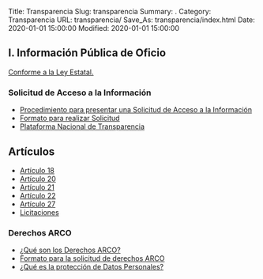 Title: Transparencia
Slug: transparencia
Summary: .
Category: Transparencia
URL: transparencia/
Save_As: transparencia/index.html
Date: 2020-01-01 15:00:00
Modified: 2020-01-01 15:00:00


## I. Información Pública de Oficio

[Conforme a la Ley Estatal.](http://congresocoahuila.gob.mx/transparencia/03/Leyes_Coahuila/coa205.pdf)

### Solicitud de Acceso a la Información

* [Procedimiento para presentar una Solicitud de Acceso a la Información](https://www.dropbox.com/s/nkgf8ghjhauvebl/ACCESO%20A%20LA%20INFORMACI%C3%93N%20P%C3%9ABLICA.pdf?dl=0)
* [Formato para realizar Solicitud](https://www.dropbox.com/s/t6w4irg7fkz0zco/formato%20solicitud.pdf?dl=0)
* [Plataforma Nacional de Transparencia](https://www.plataformadetransparencia.org.mx/web/guest/inicio)


## Artículos


* [Artículo 18](articulo-18/)
* [Artículo 20](articulo-20/)
* [Artículo 21](articulo-21/)
* [Artículo 22](articulo-22/)
* [Artículo 27](articulo-27/)
* [Licitaciones](licitaciones/)


### Derechos ARCO

* [¿Qué son los Derechos ARCO?](https://www.dropbox.com/s/i9xu97lpjzrh755/Derechos%20ARCO.doc?dl=0)
* [Formato para la solicitud de derechos ARCO](https://www.dropbox.com/s/e5ft0n6ke0iyxhw/Formato%20Derechos%20Arco.doc?dl=0)
* [¿Qué es la protección de Datos Personales?](https://www.dropbox.com/s/q5ml4vpnuai5d4s/Qu%C3%A9%20es%20la%20protecci%C3%B3n%20de%20datos%20personales.doc?dl=0)


